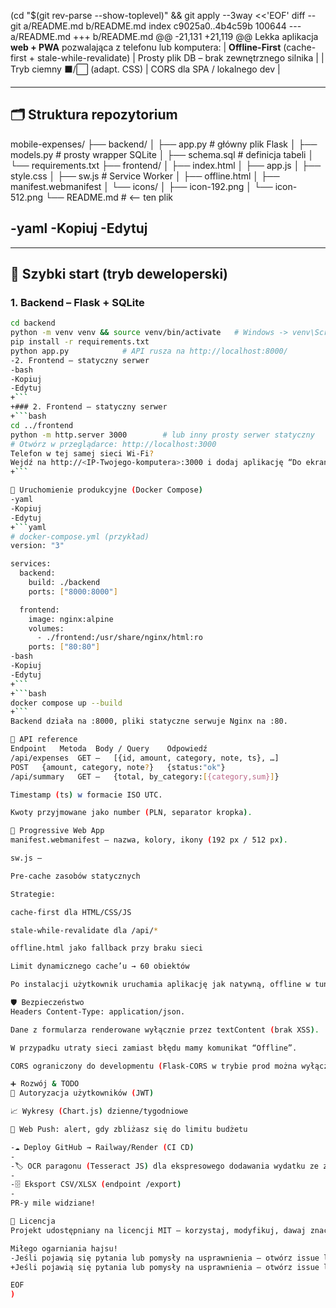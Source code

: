  (cd "$(git rev-parse --show-toplevel)" && git apply --3way <<'EOF' 
diff --git a/README.md b/README.md
index c9025a0..4b4c59b 100644
--- a/README.md
+++ b/README.md
@@ -21,131 +21,119 @@ Lekka aplikacja **web + PWA** pozwalająca z telefonu lub komputera:
 | **Offline-First** (cache-first + stale-while-revalidate) | Prosty plik DB – brak zewnętrznego silnika |
 | Tryb ciemny ⬛/⬜ (adapt. CSS) | CORS dla SPA / lokalnego dev |
 
 ---
 
 ## 🗂️ Struktura repozytorium
 
 mobile-expenses/
 ├── backend/
 │ ├── app.py # główny plik Flask
 │ ├── models.py # prosty wrapper SQLite
 │ ├── schema.sql # definicja tabeli
 │ └── requirements.txt
 ├── frontend/
 │ ├── index.html
 │ ├── app.js
 │ ├── style.css
 │ ├── sw.js # Service Worker
 │ ├── offline.html
 │ ├── manifest.webmanifest
 │ └── icons/
 │ ├── icon-192.png
 │ └── icon-512.png
 └── README.md # <— ten plik
 
-yaml
-Kopiuj
-Edytuj
-
 ---
 
 ## 🚀 Szybki start (tryb deweloperski)
 
 ### 1. Backend – Flask + SQLite
 
 ```bash
 cd backend
 python -m venv venv && source venv/bin/activate   # Windows -> venv\Scripts\activate
 pip install -r requirements.txt
 python app.py            # API rusza na http://localhost:8000/
-2. Frontend – statyczny serwer
-bash
-Kopiuj
-Edytuj
+```
+### 2. Frontend – statyczny serwer
+```bash
 cd ../frontend
 python -m http.server 3000        # lub inny prosty serwer statyczny
 # Otwórz w przeglądarce: http://localhost:3000
 Telefon w tej samej sieci Wi-Fi?
 Wejdź na http://<IP-Twojego-komputera>:3000 i dodaj aplikację “Do ekranu głównego”.
+```
 
 🐳 Uruchomienie produkcyjne (Docker Compose)
-yaml
-Kopiuj
-Edytuj
+```yaml
 # docker-compose.yml (przykład)
 version: "3"
 
 services:
   backend:
     build: ./backend
     ports: ["8000:8000"]
 
   frontend:
     image: nginx:alpine
     volumes:
       - ./frontend:/usr/share/nginx/html:ro
     ports: ["80:80"]
-bash
-Kopiuj
-Edytuj
+```
+```bash
 docker compose up --build
+```
 Backend działa na :8000, pliki statyczne serwuje Nginx na :80.
 
 🔌 API reference
 Endpoint	Metoda	Body / Query	Odpowiedź
 /api/expenses	GET	–	[{id, amount, category, note, ts}, …]
 POST	{amount, category, note?}	{status:"ok"}
 /api/summary	GET	–	{total, by_category:[{category,sum}]}
 
 Timestamp (ts) w formacie ISO UTC.
 
 Kwoty przyjmowane jako number (PLN, separator kropka).
 
 📲 Progressive Web App
 manifest.webmanifest – nazwa, kolory, ikony (192 px / 512 px).
 
 sw.js –
 
 Pre-cache zasobów statycznych
 
 Strategie:
 
 cache-first dla HTML/CSS/JS
 
 stale-while-revalidate dla /api/*
 
 offline.html jako fallback przy braku sieci
 
 Limit dynamicznego cache’u → 60 obiektów
 
 Po instalacji użytkownik uruchamia aplikację jak natywną, offline w tunelach 🚇 też zadziała.
 
 🛡️ Bezpieczeństwo
 Headers Content-Type: application/json.
 
 Dane z formularza renderowane wyłącznie przez textContent (brak XSS).
 
 W przypadku utraty sieci zamiast błędu mamy komunikat “Offline”.
 
 CORS ograniczony do developmentu (Flask-CORS w trybie prod można wyłączyć).
 
 ➕ Rozwój & TODO
 👤 Autoryzacja użytkowników (JWT)
 
 📈 Wykresy (Chart.js) dzienne/tygodniowe
 
 📨 Web Push: alert, gdy zbliżasz się do limitu budżetu
 
-☁️ Deploy GitHub → Railway/Render (CI CD)
-
-🏷️ OCR paragonu (Tesseract JS) dla ekspresowego dodawania wydatku ze zdjęcia
-
-🗄️ Eksport CSV/XLSX (endpoint /export)
-
 PR-y mile widziane!
 
 📝 Licencja
 Projekt udostępniany na licencji MIT – korzystaj, modyfikuj, dawaj znać o problemach.
 
 Miłego ogarniania hajsu!
-Jeśli pojawią się pytania lub pomysły na usprawnienia – otwórz issue lub skontaktuj się bezpośrednio.
+Jeśli pojawią się pytania lub pomysły na usprawnienia – otwórz issue lub skontaktuj się bezpośrednio.
 
EOF
)
